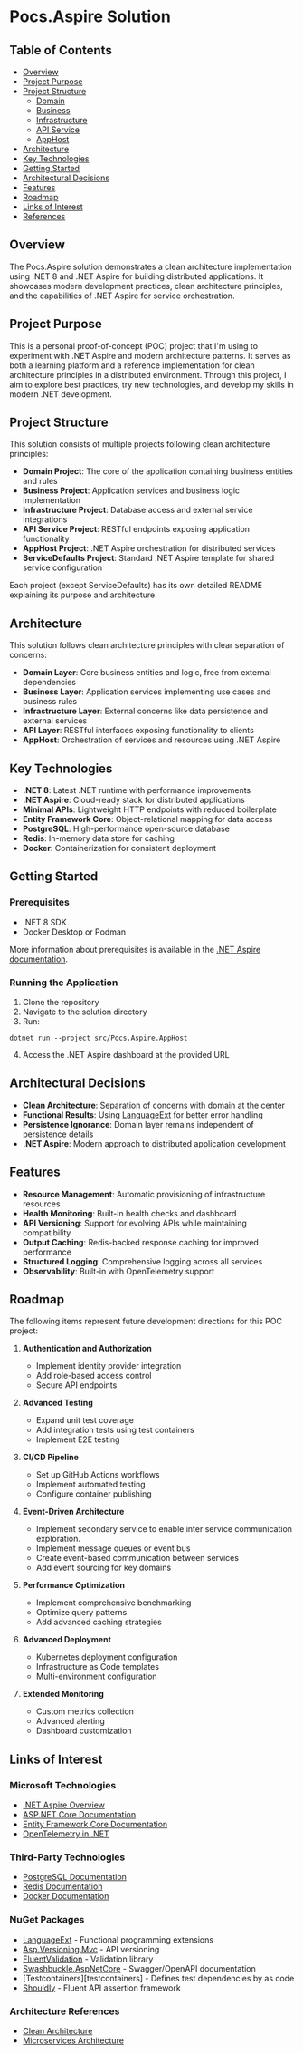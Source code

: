# Pocs.Aspire Solution

## Table of Contents
- [Overview](#overview)
- [Project Purpose](#project-purpose)
- [Project Structure](#project-structure)
  - [Domain][domain-readme]
  - [Business][business-readme]
  - [Infrastructure][infrastructure-readme]
  - [API Service][apiservice-readme]
  - [AppHost][apphost-readme]
- [Architecture](#architecture)
- [Key Technologies](#key-technologies)
- [Getting Started](#getting-started)
- [Architectural Decisions](#architectural-decisions)
- [Features](#features)
- [Roadmap](#roadmap)
- [Links of Interest](#links-of-interest)
- [References](#references)

## Overview

The Pocs.Aspire solution demonstrates a clean architecture implementation using .NET 8 and .NET Aspire for building distributed applications. It showcases modern development practices, clean architecture principles, and the capabilities of .NET Aspire for service orchestration.

## Project Purpose

This is a personal proof-of-concept (POC) project that I'm using to experiment with .NET Aspire and modern architecture patterns. It serves as both a learning platform and a reference implementation for clean architecture principles in a distributed environment. Through this project, I aim to explore best practices, try new technologies, and develop my skills in modern .NET development.

## Project Structure

This solution consists of multiple projects following clean architecture principles:

- **Domain Project**: The core of the application containing business entities and rules
- **Business Project**: Application services and business logic implementation
- **Infrastructure Project**: Database access and external service integrations
- **API Service Project**: RESTful endpoints exposing application functionality
- **AppHost Project**: .NET Aspire orchestration for distributed services
- **ServiceDefaults Project**: Standard .NET Aspire template for shared service configuration

Each project (except ServiceDefaults) has its own detailed README explaining its purpose and architecture.

## Architecture

This solution follows clean architecture principles with clear separation of concerns:

- **Domain Layer**: Core business entities and logic, free from external dependencies
- **Business Layer**: Application services implementing use cases and business rules
- **Infrastructure Layer**: External concerns like data persistence and external services
- **API Layer**: RESTful interfaces exposing functionality to clients
- **AppHost**: Orchestration of services and resources using .NET Aspire

## Key Technologies

- **.NET 8**: Latest .NET runtime with performance improvements
- **.NET Aspire**: Cloud-ready stack for distributed applications
- **Minimal APIs**: Lightweight HTTP endpoints with reduced boilerplate
- **Entity Framework Core**: Object-relational mapping for data access
- **PostgreSQL**: High-performance open-source database
- **Redis**: In-memory data store for caching
- **Docker**: Containerization for consistent deployment

## Getting Started

### Prerequisites

- .NET 8 SDK
- Docker Desktop or Podman

More information about prerequisites is available in the [.NET Aspire documentation][aspire-setup].

### Running the Application

1. Clone the repository
2. Navigate to the solution directory
3. Run: 
```shell 
dotnet run --project src/Pocs.Aspire.AppHost
```
4. Access the .NET Aspire dashboard at the provided URL

## Architectural Decisions

- **Clean Architecture**: Separation of concerns with domain at the center
- **Functional Results**: Using [LanguageExt][language-ext] for better error handling
- **Persistence Ignorance**: Domain layer remains independent of persistence details
- **.NET Aspire**: Modern approach to distributed application development

## Features

- **Resource Management**: Automatic provisioning of infrastructure resources
- **Health Monitoring**: Built-in health checks and dashboard
- **API Versioning**: Support for evolving APIs while maintaining compatibility
- **Output Caching**: Redis-backed response caching for improved performance
- **Structured Logging**: Comprehensive logging across all services
- **Observability**: Built-in with OpenTelemetry support

## Roadmap

The following items represent future development directions for this POC project:

1. **Authentication and Authorization**
   - Implement identity provider integration
   - Add role-based access control
   - Secure API endpoints

1. **Advanced Testing**
   - Expand unit test coverage
   - Add integration tests using test containers
   - Implement E2E testing

1. **CI/CD Pipeline**
   - Set up GitHub Actions workflows
   - Implement automated testing
   - Configure container publishing

1. **Event-Driven Architecture**
   - Implement secondary service to enable inter service communication exploration.
   - Implement message queues or event bus
   - Create event-based communication between services
   - Add event sourcing for key domains

1. **Performance Optimization**
   - Implement comprehensive benchmarking
   - Optimize query patterns
   - Add advanced caching strategies

1. **Advanced Deployment**
   - Kubernetes deployment configuration
   - Infrastructure as Code templates
   - Multi-environment configuration

1. **Extended Monitoring**
   - Custom metrics collection
   - Advanced alerting
   - Dashboard customization

## Links of Interest

### Microsoft Technologies
- [.NET Aspire Overview][aspire-overview]
- [ASP.NET Core Documentation][aspnet-core]
- [Entity Framework Core Documentation][ef-core]
- [OpenTelemetry in .NET][opentelemetry-dotnet]

### Third-Party Technologies
- [PostgreSQL Documentation][postgresql]
- [Redis Documentation][redis]
- [Docker Documentation][docker]

### NuGet Packages
- [LanguageExt][language-ext] - Functional programming extensions
- [Asp.Versioning.Mvc][api-versioning] - API versioning
- [FluentValidation][fluent-validation] - Validation library
- [Swashbuckle.AspNetCore][swashbuckle] - Swagger/OpenAPI documentation
- [Testcontainers][testcontainers] - Defines test dependencies by as code
- [Shouldly][shouldly] - Fluent API assertion framework

### Architecture References
- [Clean Architecture][clean-architecture]
- [Microservices Architecture][microservices]


[domain-readme]: ./src/Pocs.Aspire.Domain/README.md
[business-readme]: ./src/Pocs.Aspire.Business/README.md
[infrastructure-readme]: ./src/Pocs.Aspire.Infrastructure/README.md
[apiservice-readme]: ./src/Pocs.Aspire.ApiService/README.md
[apphost-readme]: ./src/Pocs.Aspire.AppHost/README.md

[aspire-overview]: https://learn.microsoft.com/en-us/dotnet/aspire/get-started/aspire-overview
[aspire-setup]: https://learn.microsoft.com/en-us/dotnet/aspire/fundamentals/setup-tooling?tabs=windows&pivots=visual-studio
[aspnet-core]: https://learn.microsoft.com/en-us/aspnet/core/introduction-to-aspnet-core?view=aspnetcore-8.0
[ef-core]: https://learn.microsoft.com/en-us/ef/core/
[opentelemetry-dotnet]: https://learn.microsoft.com/en-us/dotnet/core/diagnostics/distributed-tracing

[postgresql]: https://www.postgresql.org/docs/
[redis]: https://redis.io/documentation
[docker]: https://docs.docker.com/

[language-ext]: https://github.com/louthy/language-ext
[api-versioning]: https://github.com/dotnet/aspnet-api-versioning
[fluent-validation]: https://docs.fluentvalidation.net/
[swashbuckle]: https://github.com/domaindrivendev/Swashbuckle.AspNetCore
[integration-testing]: https://dotnet.testcontainers.org/
[shouldly]: https://docs.shouldly.org/

[clean-architecture]: https://blog.cleancoder.com/uncle-bob/2012/08/13/the-clean-architecture.html
[microservices]: https://microservices.io/



